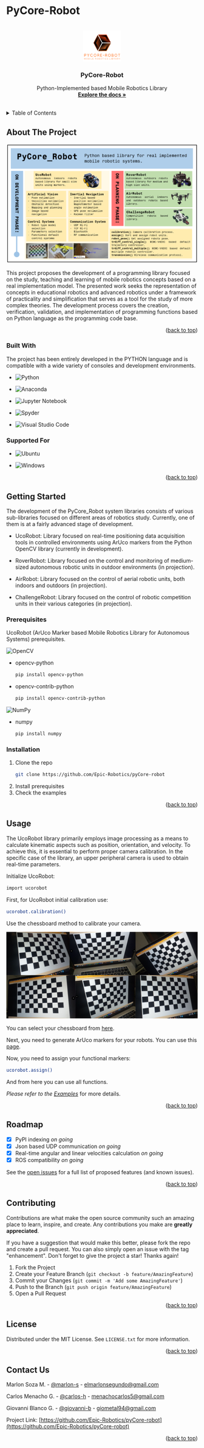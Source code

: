 # PyCore-Robot

<!-- PROJECT LOGO -->
<br />
<div align="center">
  <a href="https://github.com/Epic-Robotics/pyCore-robot">
    <img src="md_resources/Py_core_LOGO.png" alt="Logo" width="100" height="80">
  </a>

  <h3 align="center">PyCore-Robot</h3>

  <p align="center">
    Python-Implemented based Mobile Robotics Library
    <br />
    <a href="https://github.com/Epic-Robotics/pyCore-robot/Documentation"><strong>Explore the docs »</strong></a>
    <br />
    <br />
  </p>
</div>



<!-- TABLE OF CONTENTS -->
<details>
  <summary>Table of Contents</summary>
  <ol>
    <li>
      <a href="#about-the-project">About The Project</a>
      <ul>
        <li><a href="#built-with">Built With</a></li>
        <li><a href="#supported-for">Supported For</a></li>
      </ul>
    </li>
    <li>
      <a href="#getting-started">Getting Started</a>
      <ul>
        <li><a href="#prerequisites">Prerequisites</a></li>
        <li><a href="#installation">Installation</a></li>
      </ul>
    </li>
    <li><a href="#usage">Usage</a></li>
    <li><a href="#roadmap">Roadmap</a></li>
    <li><a href="#contributing">Contributing</a></li>
    <li><a href="#license">License</a></li>
    <li><a href="#contact">Contact</a></li>
  </ol>
</details>



<!-- ABOUT THE PROJECT -->
## About The Project

[![Product Name Screen Shot][product-screenshot]](https://example.com)

This project proposes the development of a programming library focused on the study, teaching and learning of mobile robotics concepts based on a real implementation model. The presented work seeks the representation of concepts in educational robotics and advanced robotics under a framework of practicality and simplification that serves as a tool for the study of more complex theories. The development process covers the creation, verification, validation, and implementation of programming functions based on Python language as the programming code base.



<p align="right">(<a href="#readme-top">back to top</a>)</p>



### Built With

The project has been entirely developed in the PYTHON language and is compatible with a wide variety of consoles and development environments.

* ![Python](https://img.shields.io/badge/python-3670A0?style=for-the-badge&logo=python&logoColor=ffdd54)

* ![Anaconda](https://img.shields.io/badge/Anaconda-%2344A833.svg?style=for-the-badge&logo=anaconda&logoColor=white)

* ![Jupyter Notebook](https://img.shields.io/badge/jupyter-%23FA0F00.svg?style=for-the-badge&logo=jupyter&logoColor=white)

* ![Spyder](https://img.shields.io/badge/Spyder-838485?style=for-the-badge&logo=spyder%20ide&logoColor=maroon)

* ![Visual Studio Code](https://img.shields.io/badge/Visual%20Studio%20Code-0078d7.svg?style=for-the-badge&logo=visual-studio-code&logoColor=white)

### Supported For

* ![Ubuntu](https://img.shields.io/badge/Ubuntu-E95420?style=for-the-badge&logo=ubuntu&logoColor=white)

* ![Windows](https://img.shields.io/badge/Windows-0078D6?style=for-the-badge&logo=windows&logoColor=white)

<p align="right">(<a href="#readme-top">back to top</a>)</p>

<!-- GETTING STARTED -->
## Getting Started

The development of the PyCore_Robot system libraries consists of various sub-libraries focused on different areas of robotics study. Currently, one of them is at a fairly advanced stage of development.

* UcoRobot: Library focused on real-time positioning data acquisition tools in controlled environments using ArUco markers from the Python OpenCV library (currently in development).

* RoverRobot: Library focused on the control and monitoring of medium-sized autonomous robotic units in outdoor environments (in projection).

* AirRobot: Library focused on the control of aerial robotic units, both indoors and outdoors (in projection).

* ChallengeRobot: Library focused on the control of robotic competition units in their various categories (in projection).

### Prerequisites

UcoRobot (ArUco Marker based Mobile
Robotics Library for Autonomous Systems) prerequisites.

![OpenCV](https://img.shields.io/badge/opencv-%23white.svg?style=for-the-badge&logo=opencv&logoColor=white)

* opencv-python
  ```sh
  pip install opencv-python
  ```

* opencv-contrib-python
  ```sh
  pip install opencv-contrib-python
  ```

![NumPy](https://img.shields.io/badge/numpy-%23013243.svg?style=for-the-badge&logo=numpy&logoColor=white)

* numpy
  ```sh
  pip install numpy
  ```

### Installation

1. Clone the repo
   ```sh
   git clone https://github.com/Epic-Robotics/pyCore-robot
   ```
2. Install prerequisites
3. Check the examples

<p align="right">(<a href="#readme-top">back to top</a>)</p>



<!-- USAGE EXAMPLES -->
## Usage

The UcoRobot library primarily employs image processing as a means to calculate kinematic aspects such as position, orientation, and velocity. To achieve this, it is essential to perform proper camera calibration. In the specific case of the library, an upper peripheral camera is used to obtain real-time parameters.

Initialize UcoRobot:

```sh
import ucorobot
```

First, for UcoRobot initial calibration use:

```sh
ucorobot.calibration()
```

Use the chessboard method to calibrate your camera.

[![chessboard_method][chessboard_method]](https://example.com)

You can select your chessboard from [here](https://markhedleyjones.com/projects/calibration-checkerboard-collection).

Next, you need to generate ArUco markers for your robots. You can use this [page](https://fodi.github.io/arucosheetgen/).

Now, you need to assign your functional markers:

```sh
ucorobot.assign()
```
And from here you can use all functions.

_Please refer to the [Examples](https://github.com/Epic-Robotics/pyCore-robot/)_ for more details.

<p align="right">(<a href="#readme-top">back to top</a>)</p>

<!-- ROADMAP -->
## Roadmap

- [x] PyPI indexing _on going_
- [x] Json based UDP communication _on going_
- [x] Real-time angular and linear velocities calculation _on going_
- [x] ROS compatibility _on going_

See the [open issues](https://github.com/othneildrew/Best-README-Template/issues) for a full list of proposed features (and known issues).

<p align="right">(<a href="#readme-top">back to top</a>)</p>



<!-- CONTRIBUTING -->
## Contributing

Contributions are what make the open source community such an amazing place to learn, inspire, and create. Any contributions you make are **greatly appreciated**.

If you have a suggestion that would make this better, please fork the repo and create a pull request. You can also simply open an issue with the tag "enhancement".
Don't forget to give the project a star! Thanks again!

1. Fork the Project
2. Create your Feature Branch (`git checkout -b feature/AmazingFeature`)
3. Commit your Changes (`git commit -m 'Add some AmazingFeature'`)
4. Push to the Branch (`git push origin feature/AmazingFeature`)
5. Open a Pull Request

<p align="right">(<a href="#readme-top">back to top</a>)</p>

<!-- LICENSE -->
## License

Distributed under the MIT License. See `LICENSE.txt` for more information.

<p align="right">(<a href="#readme-top">back to top</a>)</p>



<!-- CONTACT -->
## Contact Us

Marlon Soza M. - [@marlon-s](https://www.linkedin.com/in/k-marlon-soza-m/) - elmarlonsegundo@gmail.com

Carlos Menacho G. - [@carlos-h](https://www.linkedin.com/in/carlos-helsner-menacho-guerra-b933a4119/) - menachocarlos5@gmail.com

Giovanni Blanco G. - [@giovanni-b](https://www.linkedin.com/in/giovanni-alexandro-blanco-gutierrez/) - giometal94@gmail.com

Project Link: [https://github.com/Epic-Robotics/pyCore-robot](https://github.com/Epic-Robotics/pyCore-robot)

<p align="right">(<a href="#readme-top">back to top</a>)</p>





<!-- MARKDOWN LINKS & IMAGES -->
<!-- https://www.markdownguide.org/basic-syntax/#reference-style-links -->
[license-url]: https://github.com/Epic-Robotics/pyCore-robot/LICENSE.txt
[product-screenshot]: md_resources/Graphical.png
[Anaconda]: https://img.shields.io/badge/Anaconda-%2344A833.svg?style=for-the-badge&logo=anaconda&logoColor=white
[Anaconda-url]: https://www.anaconda.com/
[chessboard_method]: md_resources/chessboard_method.png